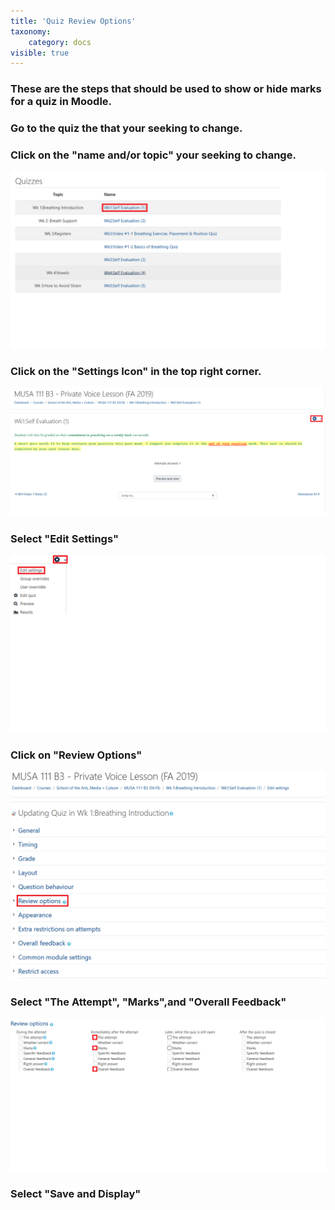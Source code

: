 ```yaml
---
title: 'Quiz Review Options'
taxonomy:
    category: docs
visible: true
---
```


### These are the steps that should be used to show or hide marks for a quiz in Moodle.


### Go to the quiz the that your seeking to change.




### Click on the "name and/or topic" your seeking to change.

![](MUSI-2.png)


### Click on the "Settings Icon" in the top right corner.
![](MUSI-3.png)

### Select "Edit Settings"
![](MUSI-4.png)



### Click on "Review Options"
![](MUSI-5.png)




### Select "The Attempt", "Marks",and "Overall Feedback"
![](MUSI-6.png)



### Select "Save and Display"
